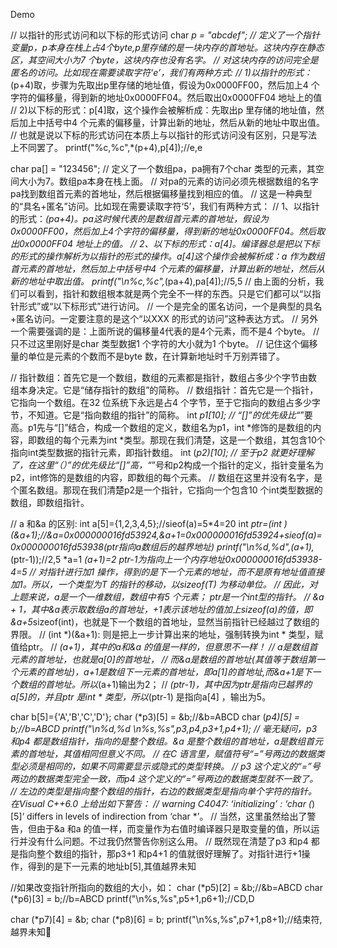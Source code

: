 Demo

//        以指针的形式访问和以下标的形式访问
char *p = "abcdef";
//        定义了一个指针变量p，p本身在栈上占4个byte,p里存储的是一块内存的首地址。这块内存在静态区，其空间大小为7 个byte，这块内存也没有名字。
//        对这块内存的访问完全是匿名的访问。比如现在需要读取字符‘e’，我们有两种方式:
//        1)以指针的形式：*(p+4)取，步骤为先取出p里存储的地址值，假设为0x0000FF00，然后加上4 个字符的偏移量，得到新的地址0x0000FF04。然后取出0x0000FF04 地址上的值
//        2)以下标的形式：p[4]取，这个操作会被解析成：先取出p 里存储的地址值，然后加上中括号中4 个元素的偏移量，计算出新的地址，然后从新的地址中取出值。
//        也就是说以下标的形式访问在本质上与以指针的形式访问没有区别，只是写法上不同罢了。
printf("%c,%c",*(p+4),p[4]);//e,e

char pa[] = "123456";
//        定义了一个数组pa，pa拥有7个char 类型的元素，其空间大小为7。数组pa本身在栈上面。
//        对pa的元素的访问必须先根据数组的名字pa找到数组首元素的首地址，然后根据偏移量找到相应的值。
//        这是一种典型的“具名+匿名”访问。比如现在需要读取字符‘5’，我们有两种方式：
//        1、以指针的形式：*(pa+4)。pa这时候代表的是数组首元素的首地址，假设为0x0000FF00，然后加上4个字符的偏移量，得到新的地址0x0000FF04。然后取出0x0000FF04 地址上的值。
//        2、以下标的形式：a[4]。编译器总是把以下标的形式的操作解析为以指针的形式的操作。a[4]这个操作会被解析成：a 作为数组首元素的首地址，然后加上中括号中4 个元素的偏移量，计算出新的地址，然后从新的地址中取出值。
printf("\n%c,%c",*(pa+4),pa[4]);//5,5
//        由上面的分析，我们可以看到，指针和数组根本就是两个完全不一样的东西。只是它们都可以“以指针形式”或“以下标形式”进行访问。
//        一个是完全的匿名访问，一个是典型的具名+匿名访问。一定要注意的是这个“以XXX 的形式的访问”这种表达方式。
//        另外一个需要强调的是：上面所说的偏移量4代表的是4个元素，而不是4 个byte。
//        只不过这里刚好是char 类型数据1 个字符的大小就为1 个byte。
//        记住这个偏移量的单位是元素的个数而不是byte 数，在计算新地址时千万别弄错了。



//        指针数组：首先它是一个数组，数组的元素都是指针，数组占多少个字节由数组本身决定。它是“储存指针的数组”的简称。
//        数组指针：首先它是一个指针，它指向一个数组。在32 位系统下永远是占4 个字节，至于它指向的数组占多少字节，不知道。它是“指向数组的指针”的简称。
int *p1[10];
//      “[]”的优先级比“*”要高。p1先与“[]”结合，构成一个数组的定义，数组名为p1，int *修饰的是数组的内容，即数组的每个元素为int *类型。那现在我们清楚，这是一个数组，其包含10个指向int类型数据的指针元素，即指针数组。
int (*p2)[10];
//      至于p2 就更好理解了，在这里“（）”的优先级比“[]”高，“*”号和p2构成一个指针的定义，指针变量名为p2，int修饰的是数组的内容，即数组的每个元素。
//        数组在这里并没有名字，是个匿名数组。那现在我们清楚p2是一个指针，它指向一个包含10 个int类型数据的数组，即数组指针。


//          a 和&a 的区别:
int a[5]={1,2,3,4,5};//sieof(a)=5*4=20
int *ptr=(int *)(&a+1);//&a=0x000000016fd53924,&a+1=0x000000016fd53924+sieof(a)=0x000000016fd53938(ptr指向a数组后的越界地址)
printf("\n%d,%d",*(a+1),*(ptr-1));//2,5 *a=1 *(a+1)=2  ptr-1为指向上一个内存地址0x000000016fd53938-4=5
//        对指针进行加1 操作，得到的是下一个元素的地址，而不是原有地址值直接加1。所以，一个类型为T 的指针的移动，以sizeof(T) 为移动单位。
//        因此，对上题来说，a是一个一维数组，数组中有5 个元素； ptr是一个int型的指针。
//        &a + 1，其中&a表示取数组a的首地址，+1表示该地址的值加上sizeof(a)的值，即&a+5*sizeof(int)，也就是下一个数组的首地址，显然当前指针已经越过了数组的界限。
//        (int *)(&a+1): 则是把上一步计算出来的地址，强制转换为int * 类型，赋值给ptr。
//        *(a+1)，其中的a和&a 的值是一样的，但意思不一样！
//        a是数组首元素的首地址，也就是a[0]的首地址，
//        而&a是数组的首地址(其值等于数组第一个元素的首地址)，a+1是数组下一元素的首地址，即a[1]的首地址,而&a+1是下一个数组的首地址。所以*(a+1)输出为2；
//        *(ptr-1)，其中因为ptr是指向已越界的a[5]的，并且ptr 是int * 类型，所以*(ptr-1) 是指向a[4] ，输出为5。

char b[5]={'A','B','C','D'};
char (*p3)[5] = &b;//&b=ABCD
char (*p4)[5] = b;//b=ABCD
printf("\n%d,%d \n%s,%s",p3,p4,p3+1,p4+1);
//        毫无疑问，p3 和p4 都是数组指针，指向的是整个数组。&a 是整个数组的首地址，a是数组首元素的首地址，其值相同但意义不同。
//        在C 语言里，赋值符号“=”号两边的数据类型必须是相同的，如果不同需要显示或隐式的类型转换。
//        p3 这个定义的“=”号两边的数据类型完全一致，而p4 这个定义的“=”号两边的数据类型就不一致了。
//        左边的类型是指向整个数组的指针，右边的数据类型是指向单个字符的指针。在Visual C++6.0 上给出如下警告：
//        warning C4047: ‘initializing’ : ‘char (*)[5]‘ differs in levels of indirection from ‘char *’。
//        当然，这里虽然给出了警告，但由于&a 和a 的值一样，而变量作为右值时编译器只是取变量的值，所以运行并没有什么问题。不过我仍然警告你别这么用。
//        既然现在清楚了p3 和p4 都是指向整个数组的指针，那p3+1 和p4+1 的值就很好理解了。对指针进行+1操作，得到的是下一元素的地址b[5],其值越界未知

//如果改变指针所指向的数组的大小，如：
char (*p5)[2] = &b;//&b=ABCD
char (*p6)[3] = b;//b=ABCD
printf("\n%s,%s",p5+1,p6+1);//CD,D


char (*p7)[4] = &b;
char (*p8)[6] = b;
printf("\n%s,%s",p7+1,p8+1);//结束符,越界未知
